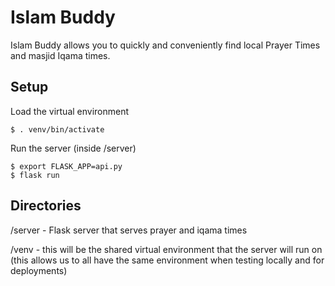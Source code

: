 # Islam Buddy #

Islam Buddy allows you to quickly and conveniently find local Prayer Times and masjid Iqama times.

## Setup ##

Load the virtual environment
```
$ . venv/bin/activate
```

Run the server (inside /server)
```
$ export FLASK_APP=api.py
$ flask run
```

## Directories ##

/server - Flask server that serves prayer and iqama times

/venv - this will be the shared virtual environment that the server will run on (this allows us to all have the same environment when testing locally and for deployments)